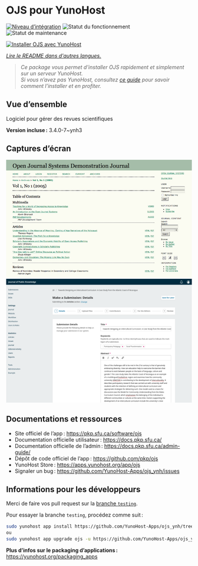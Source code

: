 <!--
Nota bene : ce README est automatiquement généré par <https://github.com/YunoHost/apps/tree/master/tools/readme_generator>
Il NE doit PAS être modifié à la main.
-->

# OJS pour YunoHost

[![Niveau d’intégration](https://dash.yunohost.org/integration/ojs.svg)](https://ci-apps.yunohost.org/ci/apps/ojs/) ![Statut du fonctionnement](https://ci-apps.yunohost.org/ci/badges/ojs.status.svg) ![Statut de maintenance](https://ci-apps.yunohost.org/ci/badges/ojs.maintain.svg)

[![Installer OJS avec YunoHost](https://install-app.yunohost.org/install-with-yunohost.svg)](https://install-app.yunohost.org/?app=ojs)

*[Lire le README dans d'autres langues.](./ALL_README.md)*

> *Ce package vous permet d’installer OJS rapidement et simplement sur un serveur YunoHost.*  
> *Si vous n’avez pas YunoHost, consultez [ce guide](https://yunohost.org/install) pour savoir comment l’installer et en profiter.*

## Vue d’ensemble

Logiciel pour gérer des revues scientifiques


**Version incluse :** 3.4.0-7~ynh3

## Captures d’écran

![Capture d’écran de OJS](./doc/screenshots/Open_Journal_Systems_interface_screenshot.png)
![Capture d’écran de OJS](./doc/screenshots/screenshot.png)

## Documentations et ressources

- Site officiel de l’app : <https://pkp.sfu.ca/software/ojs>
- Documentation officielle utilisateur : <https://docs.pkp.sfu.ca/>
- Documentation officielle de l’admin : <https://docs.pkp.sfu.ca/admin-guide/>
- Dépôt de code officiel de l’app : <https://github.com/pkp/ojs>
- YunoHost Store : <https://apps.yunohost.org/app/ojs>
- Signaler un bug : <https://github.com/YunoHost-Apps/ojs_ynh/issues>

## Informations pour les développeurs

Merci de faire vos pull request sur la [branche `testing`](https://github.com/YunoHost-Apps/ojs_ynh/tree/testing).

Pour essayer la branche `testing`, procédez comme suit :

```bash
sudo yunohost app install https://github.com/YunoHost-Apps/ojs_ynh/tree/testing --debug
ou
sudo yunohost app upgrade ojs -u https://github.com/YunoHost-Apps/ojs_ynh/tree/testing --debug
```

**Plus d’infos sur le packaging d’applications :** <https://yunohost.org/packaging_apps>
